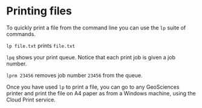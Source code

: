 # Printing files

To quickly print a file from the command line you can use the `lp` suite of commands.

`lp file.txt` prints `file.txt`

`lpq` shows your print queue. Notice that each print job is given a job number.

`lprm 23456` removes job number `23456` from the queue.

Once you have used `lp` to print a file, you can go to any GeoSciences printer and print the file on A4 paper as from a Windows machine, using the Cloud Print service.

